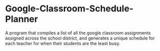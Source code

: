 # Google-Classroom-Schedule-Planner
A program that compiles a list of all the google classroom assignments assigned across the school district, and generates a unique schedule for each teacher for when their students are the least busy.
